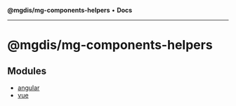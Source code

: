 **@mgdis/mg-components-helpers** • **Docs**

***

# @mgdis/mg-components-helpers

## Modules

- [angular](angular/README.md)
- [vue](vue/README.md)
